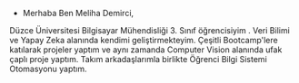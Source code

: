 - Merhaba Ben Meliha Demirci, 

Düzce Üniversitesi Bilgisayar Mühendisliği 3. Sınıf öğrencisiyim .
Veri Bilimi ve Yapay Zeka alanında kendimi geliştirmekteyim.
Çeşitli Bootcamp'lere katılarak projeler yaptım ve aynı zamanda Computer Vision alanında ufak çaplı proje yaptım.
Takım arkadaşlarımla birlikte Öğrenci Bilgi Sistemi Otomasyonu yaptım. 


